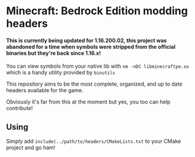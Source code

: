 # Minecraft: Bedrock Edition modding headers

#### This is currently being updated for 1.16.200.02, this project was abandoned for a time when symbols were stripped from the official binaries but they're back since 1.16.x!

You can view symbols from your native lib with `nm -nDC libminecraftpe.so` which is a handy utility provided by `binutils`

This repository aims to be the most complete, organized, and up to date headers available for the game.

Obviously it's far from this at the moment but yes, you too can help contribute!

## Using

Simply add `include(../path/to/headers/CMakeLists.txt` to your CMake project and go ham!
